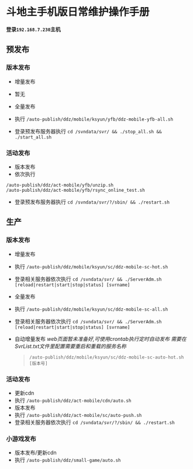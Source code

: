 # 斗地主手机版日常维护操作手册


**登录`192.168.7.230`主机**
## 预发布
### 版本发布
- 增量发布
 - 暂无


- 全量发布
 - 执行 `/auto-publish/ddz/mobile/ksyun/yfb/ddz-mobile-yfb-all.sh`
 - 登录预发布服务器执行 `cd /svndata/svr/ && ./stop_all.sh && ./start_all.sh`


### 活动发布
- 版本发布
 - 依次执行
```shell
/auto-publish/ddz/act-mobile/yfb/unzip.sh
/auto-publish/ddz/act-mobile/yfb/rsync_online_test.sh
```
 - 登录预发布服务器执行 `cd /svndata/svr/?/sbin/ && ./restart.sh`


## 生产
### 版本发布
- 增量发布
 - 执行 `/auto-publish/ddz/mobile/ksyun/sc/ddz-mobile-sc-hot.sh`
 - 登录相关服务器依次执行 `cd /svndata/svr/ && ./ServerAdm.sh [reload|restart|start|stop|status] [svrname]`


- 全量发布
 - 执行 `/auto-publish/ddz/mobile/ksyun/sc/ddz-mobile-sc-all.sh`
 - 登录相关服务器依次执行 `cd /svndata/svr/ && ./ServerAdm.sh [reload|restart|start|stop|status] [svrname]`


- 自动增量发布
_web页面暂未准备好,可使用crontab执行定时自动发布_
*需要在SvrList.txt文件里配置需要重启和重载的服务名称*
    > `/auto-publish/ddz/mobile/ksyun/sc/ddz-mobile-sc-auto-hot.sh [版本号]`


### 活动发布
- 更新cdn
 - 执行 `/auto-publish/ddz/act-mobile/cdn/auto.sh`
- 版本发布
 - 执行 `/auto-publish/ddz/act-mobile/sc/auto-push.sh`
 - 登录相关服务器依次执行 `cd /svndata/svr/?/sbin/ && ./restart.sh`


### 小游戏发布
- 版本发布/更新cdn
 - 执行 `/auto-publish/ddz/small-game/auto.sh`

